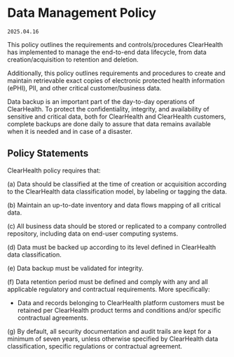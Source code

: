 # Data Management Policy

`2025.04.16`

This policy outlines the requirements and controls/procedures ClearHealth has
implemented to manage the end-to-end data lifecycle, from data
creation/acquisition to retention and deletion.

Additionally, this policy outlines requirements and procedures to create and
maintain retrievable exact copies of electronic protected health information
(ePHI), PII, and other critical customer/business data.

Data backup is an important part of the day-to-day operations of ClearHealth. To
protect the confidentiality, integrity, and availability of sensitive and
critical data, both for ClearHealth and ClearHealth customers, complete backups
are done daily to assure that data remains available when it is needed and in
case of a disaster.

## Policy Statements

ClearHealth policy requires that:

(a) Data should be classified at the time of creation or acquisition according
to the ClearHealth data classification model, by labeling or tagging the data.

(b) Maintain an up-to-date inventory and data flows mapping of all critical
data.

(c) All business data should be stored or replicated to a company controlled
repository, including data on end-user computing systems.

(d) Data must be backed up according to its level defined in ClearHealth data
classification.

(e) Data backup must be validated for integrity.

(f) Data retention period must be defined and comply with any and all applicable
regulatory and contractual requirements. More specifically:

- Data and records belonging to ClearHealth platform customers must be retained
  per ClearHealth product terms and conditions and/or specific contractual
  agreements.

(g) By default, all security documentation and audit trails are kept for a
minimum of seven years, unless otherwise specified by ClearHealth data
classification, specific regulations or contractual agreement.
